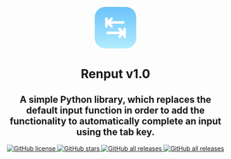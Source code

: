 <p align="center">
<img src="Renput_ReadMe.png" height="96px"/>
</p>
<h1 align="center"><strong>Renput</strong> v1.0</h1>
<h2 align="center">A simple Python library, which replaces the default input function in order to add the functionality to automatically complete an input using the tab key.</h2>
<p align="center">
<a href="https://github.com/JaegerwaldDev/Renput/blob/master/LICENSE">
    <img alt="GitHub license" src="https://img.shields.io/github/license/JaegerwaldDev/Renput">
</a>
<a href="https://github.com/JaegerwaldDev/Renput/stargazers">
    <img alt="GitHub stars" src="https://img.shields.io/github/stars/JaegerwaldDev/Renput">
</a>
<a href="https://github.com/JaegerwaldDev/Renput">
    <img alt="GitHub all releases" src="https://img.shields.io/github/downloads/JaegerwaldDev/Renput/total">
</a>
<a href="https://github.com/JaegerwaldDev/Renput">
    <img alt="GitHub all releases" src="https://img.shields.io/github/watchers/JaegerwaldDev/Renput">
</a>
</p>
